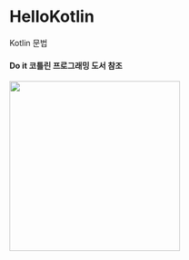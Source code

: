 # HelloKotlin
Kotlin 문법
#### Do it 코틀린 프로그래밍 도서 참조
<img src="https://user-images.githubusercontent.com/58936137/166410605-14c79dad-9653-4a0b-8811-ed647c4ce9fb.png" width="300" height="300">
